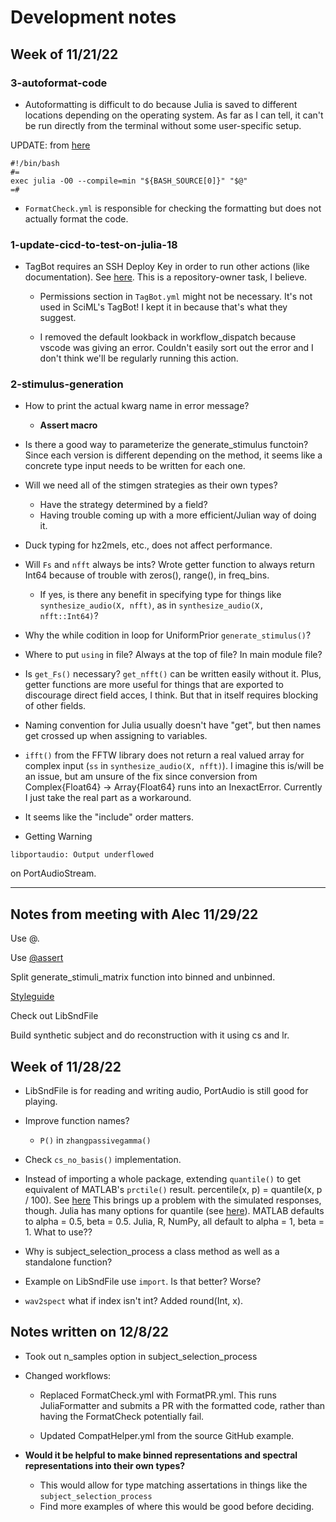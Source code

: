 # Development notes

## Week of 11/21/22

### 3-autoformat-code

- Autoformatting is difficult to do because 
Julia is saved to different locations depending 
on the operating system. As far as I can tell, it can't be 
run directly from the terminal without some user-specific setup.

UPDATE: from [here](https://stackoverflow.com/questions/65243488/portable-shebang-line-for-julia-with-command-line-options)

```
#!/bin/bash
#=
exec julia -O0 --compile=min "${BASH_SOURCE[0]}" "$@"
=#
```

- `FormatCheck.yml` is responsible for checking the formatting
but does not actually format the code.

### 1-update-cicd-to-test-on-julia-18

- TagBot requires an SSH Deploy Key in order to run
other actions (like documentation). See [here](https://github.com/JuliaRegistries/TagBot#ssh-deploy-keys). 
This is a repository-owner task, I believe.

    - Permissions section in `TagBot.yml` might not be necessary. 
    It's not used in SciML's TagBot! I kept it in because that's what they suggest.

    - I removed the default lookback in workflow_dispatch
    because vscode was giving an error. Couldn't easily sort out
    the error and I don't think we'll be regularly running this action.


### 2-stimulus-generation

- How to print the actual kwarg name in error message?

    - **Assert macro**

- Is there a good way to parameterize the generate_stimulus functoin? 
Since each version is different depending on the method, it seems like a concrete type input needs to be written for each one.

- Will we need all of the stimgen strategies as their own types?
    - Have the strategy determined by a field?
    - Having trouble coming up with a more efficient/Julian way of doing it.

- Duck typing for hz2mels, etc., does not affect performance.

- Will `Fs` and `nfft` always be ints? 
Wrote getter function to always return Int64 because of trouble with zeros(), range(), in freq_bins. 
    - If yes, is there any benefit in specifying type for things like `synthesize_audio(X, nfft)`, 
    as in `synthesize_audio(X, nfft::Int64)`?

- Why the while codition in loop for UniformPrior `generate_stimulus()`?

- Where to put `using` in file? Always at the top of file? In main module file?

- Is `get_Fs()` necessary? `get_nfft()` can be written easily without it.
Plus, getter functions are more useful for things that are exported to discourage direct field acces, I think.
But that in itself requires blocking of other fields.

- Naming convention for Julia usually doesn't have "get", but then names get crossed up when assigning to variables. 

- `ifft()` from the FFTW library does not return a real valued array for complex input (`ss` in `synthesize_audio(X, nfft)`). 
I imagine this is/will be an issue, but am unsure of the fix since conversion from 
Complex{Float64} &rarr; Array{Float64} runs into an InexactError. 
Currently I just take the real part as a workaround.

- It seems like the "include" order matters.

- Getting Warning 
```
libportaudio: Output underflowed
```
on PortAudioStream.

---

## Notes from meeting with Alec 11/29/22

Use @.

Use [@assert](https://docs.julialang.org/en/v1/base/base/#Base.@assert)

Split generate_stimuli_matrix function into binned and unbinned.

[Styleguide](https://docs.julialang.org/en/v1/manual/style-guide/)

Check out LibSndFile

Build synthetic subject and do reconstruction with it using cs and lr.

## Week of 11/28/22

- LibSndFile is for reading and writing audio, PortAudio is still good for playing.

- Improve function names?
    - `P()` in `zhangpassivegamma()`

- Check `cs_no_basis()` implementation.

- Instead of importing a whole package, extending `quantile()` to get
equivalent of MATLAB's `prctile()` result. percentile(x, p) = quantile(x, p / 100).
See [here](https://github.com/JuliaStats/StatsBase.jl/blob/88b481809cf3a4b4e381be37f4372122c2d7c361/src/scalarstats.jl#L184-L188)
This brings up a problem with the simulated responses, though. 
Julia has many options for quantile (see [here](https://docs.julialang.org/en/v1/stdlib/Statistics/#Statistics.quantile)). MATLAB defaults to alpha = 0.5, beta = 0.5.
Julia, R, NumPy, all default to alpha = 1, beta = 1. What to use??

- Why is subject_selection_process a class method as well as a standalone function?

- Example on LibSndFile use `import`. Is that better? Worse?

- `wav2spect` what if index isn't int? Added round(Int, x).

## Notes written on 12/8/22

- Took out n_samples option in subject_selection_process

- Changed workflows:
    - Replaced FormatCheck.yml with FormatPR.yml.
    This runs JuliaFormatter and submits a PR with the formatted code, rather than having the FormatCheck potentially fail.

    - Updated CompatHelper.yml from the source GitHub example.

- **Would it be helpful to make binned representations and spectral representations into their own types?**
    - This would allow for type matching assertations in things like the `subject_selection_process` 
    - Find more examples of where this would be good before deciding.